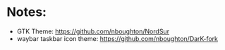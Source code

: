 # Notes:

* GTK Theme: https://github.com/nboughton/NordSur
* waybar taskbar icon theme: https://github.com/nboughton/DarK-fork
